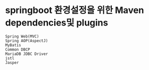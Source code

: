 # springboot 환경설정을 위한 Maven dependencies및 plugins
    Spring Web(MVC)
    Spring AOP(AspectJ)
    MyBatis
    Common DBCP
    MariaDB JDBC Driver
    jstl
    Jasper
